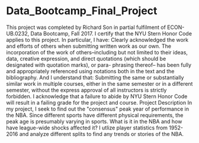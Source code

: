 # Data_Bootcamp_Final_Project

This project was completed by Richard Son in partial fulfilment of ECON-UB.0232, Data Bootcamp, Fall 2017. I certify that the NYU Stern Honor Code applies to this project. In particular, I have:
Clearly acknowledged the work and efforts of others when submitting written work as our own. The incorporation of the work of others–including but not limited to their ideas, data, creative expression, and direct quotations (which should be designated with quotation marks), or para- phrasing thereof– has been fully and appropriately referenced using notations both in the text and the bibliography.
And I understand that:
Submitting the same or substantially similar work in multiple courses, either in the same semester or in a different semester, without the express approval of all instructors is strictly forbidden.
I acknowledge that a failure to abide by NYU Stern Honor Code will result in a failing grade for the project and course.
Project Description
In my project, I seek to find out the "consensus" peak year of performance in the NBA. Since different sports have different physical requirements, the peak age is presumably varying in sports. What is it in the NBA and how have league-wide shocks affected it? I utlize player statistics from 1952-2016 and analyze different splits to find any trends or stories of the NBA. 
